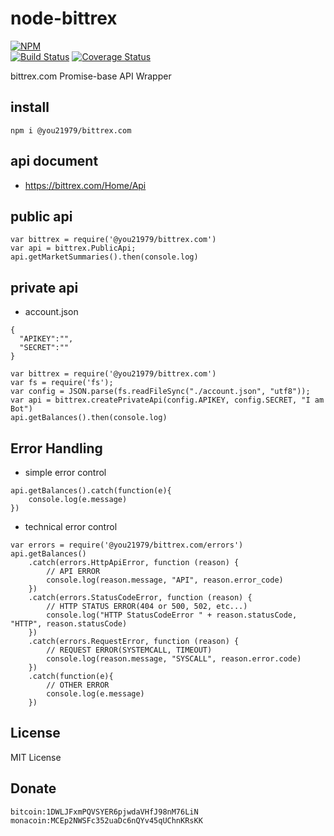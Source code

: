 # node-bittrex

[![NPM](https://nodei.co/npm/@you21979/bittrex.com.png?downloads=true&downloadRank=true&stars=true)](https://nodei.co/npm/@you21979/bittrex.com)  
[![Build Status](https://secure.travis-ci.org/you21979/node-bittrex.png?branch=master)](https://travis-ci.org/you21979/node-bittrex)
[![Coverage Status](https://coveralls.io/repos/github/you21979/node-bittrex/badge.svg?branch=master)](https://coveralls.io/github/you21979/node-bittrex?branch=master)

bittrex.com Promise-base API Wrapper

## install

```
npm i @you21979/bittrex.com
```

## api document

* https://bittrex.com/Home/Api

## public api

```
var bittrex = require('@you21979/bittrex.com')
var api = bittrex.PublicApi;
api.getMarketSummaries().then(console.log)
```

## private api

* account.json

```
{
  "APIKEY":"",
  "SECRET":""
}
```

```
var bittrex = require('@you21979/bittrex.com')
var fs = require('fs');
var config = JSON.parse(fs.readFileSync("./account.json", "utf8"));
var api = bittrex.createPrivateApi(config.APIKEY, config.SECRET, "I am Bot")
api.getBalances().then(console.log)
```

## Error Handling

* simple error control

```
api.getBalances().catch(function(e){
    console.log(e.message)
})
```

* technical error control

```
var errors = require('@you21979/bittrex.com/errors')
api.getBalances()
    .catch(errors.HttpApiError, function (reason) {
        // API ERROR
        console.log(reason.message, "API", reason.error_code)
    })
    .catch(errors.StatusCodeError, function (reason) {
        // HTTP STATUS ERROR(404 or 500, 502, etc...)
        console.log("HTTP StatusCodeError " + reason.statusCode, "HTTP", reason.statusCode)
    })
    .catch(errors.RequestError, function (reason) {
        // REQUEST ERROR(SYSTEMCALL, TIMEOUT)
        console.log(reason.message, "SYSCALL", reason.error.code)
    })
    .catch(function(e){
        // OTHER ERROR
        console.log(e.message)
    })
```

License
-------

MIT License

Donate
------

```
bitcoin:1DWLJFxmPQVSYER6pjwdaVHfJ98nM76LiN 
monacoin:MCEp2NWSFc352uaDc6nQYv45qUChnKRsKK 
```
